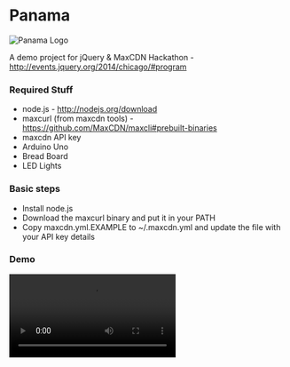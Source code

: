 Panama
==========

![Panama Logo](https://raw.githubusercontent.com/MaxCDN/panama/jdorfman2/public/img/panama-logo.png)

A demo project for jQuery &amp; MaxCDN Hackathon - http://events.jquery.org/2014/chicago/#program

### Required Stuff

* node.js - http://nodejs.org/download
* maxcurl (from maxcdn tools) - https://github.com/MaxCDN/maxcli#prebuilt-binaries
* maxcdn API key
* Arduino Uno
 * Bread Board
 * LED Lights

### Basic steps

* Install node.js
* Download the maxcurl binary and put it in your PATH
* Copy maxcdn.yml.EXAMPLE to ~/.maxcdn.yml and update the file with your API key details

### Demo
<video controls="" autoplay="" name="media"><source src="http://videos-h-0.ak.instagram.com/hphotos-ak-xaf1/10568200_277550629114060_1871575213_n.mp4" type="video/mp4"></video>
